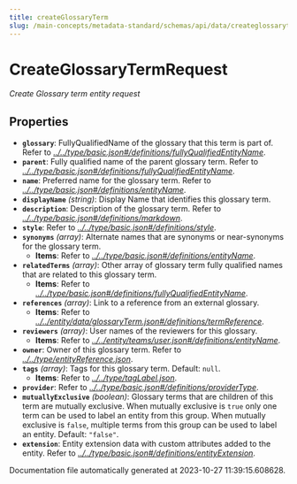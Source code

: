 ```yaml
---
title: createGlossaryTerm
slug: /main-concepts/metadata-standard/schemas/api/data/createglossaryterm
---
```


# CreateGlossaryTermRequest

*Create Glossary term entity request*

## Properties

- **`glossary`**: FullyQualifiedName of the glossary that this term is part of. Refer to *[../../type/basic.json#/definitions/fullyQualifiedEntityName](#/../type/basic.json#/definitions/fullyQualifiedEntityName)*.
- **`parent`**: Fully qualified name of  the parent glossary term. Refer to *[../../type/basic.json#/definitions/fullyQualifiedEntityName](#/../type/basic.json#/definitions/fullyQualifiedEntityName)*.
- **`name`**: Preferred name for the glossary term. Refer to *[../../type/basic.json#/definitions/entityName](#/../type/basic.json#/definitions/entityName)*.
- **`displayName`** *(string)*: Display Name that identifies this glossary term.
- **`description`**: Description of the glossary term. Refer to *[../../type/basic.json#/definitions/markdown](#/../type/basic.json#/definitions/markdown)*.
- **`style`**: Refer to *[../../type/basic.json#/definitions/style](#/../type/basic.json#/definitions/style)*.
- **`synonyms`** *(array)*: Alternate names that are synonyms or near-synonyms for the glossary term.
  - **Items**: Refer to *[../../type/basic.json#/definitions/entityName](#/../type/basic.json#/definitions/entityName)*.
- **`relatedTerms`** *(array)*: Other array of glossary term fully qualified names that are related to this glossary term.
  - **Items**: Refer to *[../../type/basic.json#/definitions/fullyQualifiedEntityName](#/../type/basic.json#/definitions/fullyQualifiedEntityName)*.
- **`references`** *(array)*: Link to a reference from an external glossary.
  - **Items**: Refer to *[../../entity/data/glossaryTerm.json#/definitions/termReference](#/../entity/data/glossaryTerm.json#/definitions/termReference)*.
- **`reviewers`** *(array)*: User names of the reviewers for this glossary.
  - **Items**: Refer to *[../../entity/teams/user.json#/definitions/entityName](#/../entity/teams/user.json#/definitions/entityName)*.
- **`owner`**: Owner of this glossary term. Refer to *[../../type/entityReference.json](#/../type/entityReference.json)*.
- **`tags`** *(array)*: Tags for this glossary term. Default: `null`.
  - **Items**: Refer to *[../../type/tagLabel.json](#/../type/tagLabel.json)*.
- **`provider`**: Refer to *[../../type/basic.json#/definitions/providerType](#/../type/basic.json#/definitions/providerType)*.
- **`mutuallyExclusive`** *(boolean)*: Glossary terms that are children of this term are mutually exclusive. When mutually exclusive is `true` only one term can be used to label an entity from this group. When mutually exclusive is `false`, multiple terms from this group can be used to label an entity. Default: `"false"`.
- **`extension`**: Entity extension data with custom attributes added to the entity. Refer to *[../../type/basic.json#/definitions/entityExtension](#/../type/basic.json#/definitions/entityExtension)*.


Documentation file automatically generated at 2023-10-27 11:39:15.608628.
